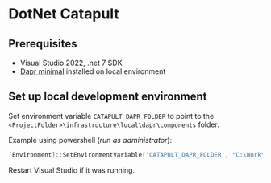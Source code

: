 # DotNet Catapult

## Prerequisites

- Visual Studio 2022, .net 7 SDK
- [Dapr minimal](guides/install-dapr.md) installed on local environment

## Set up local development environment

Set environment variable `CATAPULT_DAPR_FOLDER` to point to the `<ProjectFolder>\infrastructure\local\dapr\components` folder.


Example using powershell (*run as administrator*):

```powershell
[Environment]::SetEnvironmentVariable('CATAPULT_DAPR_FOLDER', "C:\Work\Projects\dotnet-catapult\infrastructure\local\dapr\components", "Machine")
```

Restart Visual Studio if it was running.